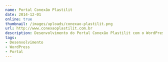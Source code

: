 ```yaml
---
name: Portal Conexão Plastilit
date: 2014-12-01
online: true
thumbnail: /images/uploads/conexao-plastilit.png
url: http://www.conexaoplastilit.com.br
description: Desenvolvimento do Portal Conexão Plastilit com o WordPress.
tags:
- Desenvolvimento
- WordPress
- Portal
---
```

